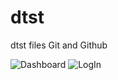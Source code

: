 # dtst
dtst files Git and Github 


![Dashboard](http://i.imgur.com/yxn3VYD.png)
![LogIn](http://i.imgur.com/yzIzqoq.png)
